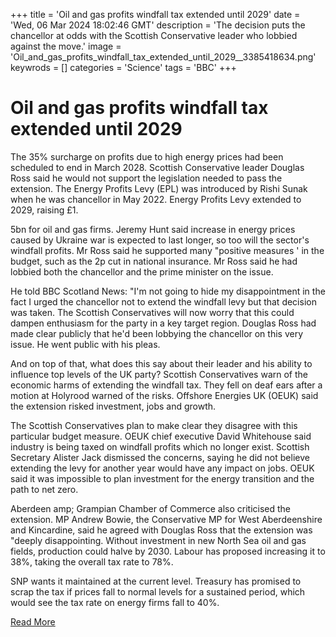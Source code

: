 +++
title = 'Oil and gas profits windfall tax extended until 2029'
date = 'Wed, 06 Mar 2024 18:02:46 GMT'
description = 'The decision puts the chancellor at odds with the Scottish Conservative leader who lobbied against the move.'
image = 'Oil_and_gas_profits_windfall_tax_extended_until_2029__3385418634.png'
keywrods =  []
categories = 'Science'
tags = 'BBC'
+++

# Oil and gas profits windfall tax extended until 2029

The 35% surcharge on profits due to high energy prices had been scheduled to end in March 2028.
Scottish Conservative leader Douglas Ross said he would not support the legislation needed to pass the extension.
The Energy Profits Levy (EPL) was introduced by Rishi Sunak when he was chancellor in May 2022.
Energy Profits Levy extended to 2029, raising £1.

5bn for oil and gas firms.
Jeremy Hunt said increase in energy prices caused by Ukraine war is expected to last longer, so too will the sector's windfall profits.
Mr Ross said he supported many <bb>"positive measures <bb>' in the budget, such as the 2p cut in national insurance.
Mr Ross said he had lobbied both the chancellor and the prime minister on the issue.

He told BBC Scotland News: <bb>"I<bb>'m not going to hide my disappointment in the fact I urged the chancellor not to extend the windfall levy but that decision was taken.
The Scottish Conservatives will now worry that this could dampen enthusiasm for the party in a key target region.
Douglas Ross had made clear publicly that he<bb>'d been lobbying the chancellor on this very issue.
He went public with his pleas.

And on top of that, what does this say about their leader and his ability to influence top levels of the UK party?
Scottish Conservatives warn of the economic harms of extending the windfall tax.
They fell on deaf ears after a motion at Holyrood warned of the risks.
Offshore Energies UK (OEUK) said the extension risked investment, jobs and growth.

The Scottish Conservatives plan to make clear they disagree with this particular budget measure.
OEUK chief executive David Whitehouse said industry is being taxed on windfall profits which no longer exist.
Scottish Secretary Alister Jack dismissed the concerns, saying he did not believe extending the levy for another year would have any impact on jobs.
OEUK said it was impossible to plan investment for the energy transition and the path to net zero.

Aberdeen <bb>amp; Grampian Chamber of Commerce also criticised the extension.
MP Andrew Bowie, the Conservative MP for West Aberdeenshire and Kincardine, said he agreed with Douglas Ross that the extension was <bb>"deeply disappointing.
Without investment in new North Sea oil and gas fields, production could halve by 2030.
Labour has proposed increasing it to 38%, taking the overall tax rate to 78%.

SNP wants it maintained at the current level.
Treasury has promised to scrap the tax if prices fall to normal levels for a sustained period, which would see the tax rate on energy firms fall to 40%.


[Read More](https://www.bbc.co.uk/news/uk-scotland-scotland-business-68489807)
